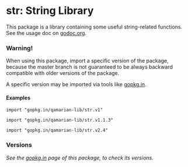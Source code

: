 # str: String Library

This package is a library containing some useful string-related functions. See the usage doc on
[godoc.org](https://godoc.org/github.com/qamarian-lib/str).

### Warning!

When using this package, import a specific version of the package, because the master branch is not
guaranteed to be always backward compatible with older versions of the package.

A specific version may be imported via tools like [gopkg.in](http://labix.org/gopkg.in).

#### Examples

~~~
import "gopkg.in/qamarian-lib/str.v1"
~~~

~~~
import "gopkg.in/qamarian-lib/str.v1.1.3"
~~~

~~~
import "gopkg.in/qamarian-lib/str.v2.4"
~~~

### Versions

_See the [gopkg.in](https://gopkg.in/qamarian-lib/str.v1) page of this package, to check its
versions._

